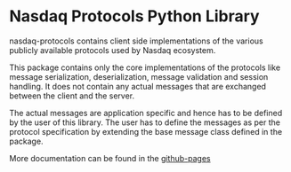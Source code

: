 Nasdaq Protocols Python Library
===============================

nasdaq-protocols contains client side implementations of the various
publicly available protocols used by Nasdaq ecosystem.

This package contains only the core implementations of the protocols like message
serialization, deserialization, message validation and session handling. It does not
contain any actual messages that are exchanged between the client and the server.

The actual messages are application specific and hence has to be defined by the
user of this library. The user has to define the messages as per the protocol specification
by extending the base message class defined in the package.


More documentation can be found in the [github-pages](https://nasdaq.github.io/nasdaq-protocols/)


